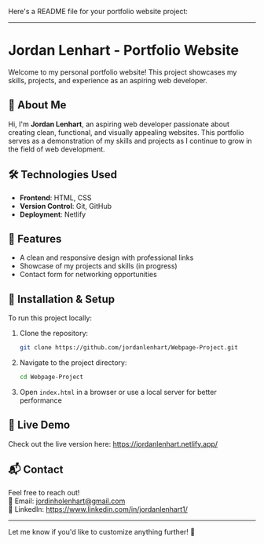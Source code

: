 Here's a README file for your portfolio website project:  

---

# Jordan Lenhart - Portfolio Website  

Welcome to my personal portfolio website! This project showcases my skills, projects, and experience as an aspiring web developer.  

## 🚀 About Me  

Hi, I'm **Jordan Lenhart**, an aspiring web developer passionate about creating clean, functional, and visually appealing websites. This portfolio serves as a demonstration of my skills and projects as I continue to grow in the field of web development.  

## 🛠️ Technologies Used  

- **Frontend**: HTML, CSS  
- **Version Control**: Git, GitHub  
- **Deployment**: Netlify

## 📂 Features  

- A clean and responsive design with professional links
- Showcase of my projects and skills (in progress)
- Contact form for networking opportunities  

## 📌 Installation & Setup  

To run this project locally:  

1. Clone the repository:  
   ```sh
   git clone https://github.com/jordanlenhart/Webpage-Project.git
   ```  
2. Navigate to the project directory:  
   ```sh
   cd Webpage-Project
   ```  
3. Open `index.html` in a browser or use a local server for better performance  

## 🚀 Live Demo  

Check out the live version here: https://jordanlenhart.netlify.app/  

## 📬 Contact  

Feel free to reach out!  
📧 Email: jordinholenhart@gmail.com     
💼 LinkedIn: https://www.linkedin.com/in/jordanlenhart1/

---  

Let me know if you'd like to customize anything further! 🚀
